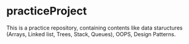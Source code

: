 # practiceProject
This is a practice repository, containing contents like data staructures (Arrays, Linked list, Trees, Stack, Queues), OOPS, Design Patterns. 

